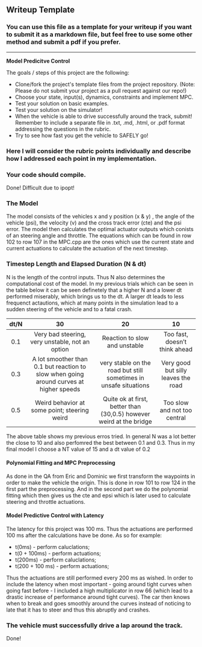 ## Writeup Template
### You can use this file as a template for your writeup if you want to submit it as a markdown file, but feel free to use some other method and submit a pdf if you prefer.

---

**Model Predicitve Control**

The goals / steps of this project are the following:

* Clone/fork the project's template files from the project repository. (Note: Please do not submit your project as a pull request against our repo!)
* Choose your state, input(s), dynamics, constraints and implement MPC.
* Test your solution on basic examples.
* Test your solution on the simulator!
* When the vehicle is able to drive successfully around the track, submit! Remember to include a separate file in .txt, .md, .html, or .pdf format addressing the questions in the rubric.
* Try to see how fast you get the vehicle to SAFELY go!

[//]: # (Image References)
[image1]: ./equations.png


### Here I will consider the rubric points individually and describe how I addressed each point in my implementation.  


### Your code should compile.

Done! Difficult due to ipopt!

### The Model

The model consists of the vehicles x and y position (x & y) , the angle of the vehicle (psi), the velocity (v) and the cross track error (cte) and the psi error. The model then calculates the optimal actuator outputs which conists of an steering angle and throttle. The equations which can be found in row 102 to row 107 in the MPC.cpp are the ones which use the current state and current actuations to calculate the actuation of the next timestep.

### Timestep Length and Elapsed Duration (N & dt)

N is the length of the control inputs. Thus N also determines the computational cost of the model.
In my previous trials which can be seen in the table below it can be seen definetely that a higher N and a lower dt performed miserably, which brings us to the dt.
A larger dt leads to less frequenct actautions, which at many points in the simulation lead to a sudden steering of the vehicle and to a fatal crash.

| dt/N	| 30 				| 20 	|10 	|
| :------------: |:---------------:| :-----:|:-----:|
| 0.1    | Very bad steering, very unstable, not an option| Reaction to slow and unstable |Too fast, doesn’t think ahead |
| 0.3    | A lot smoother than 0.1 but reaction to slow when going around curves at higher speeds        |   very stable on the road but still sometimes in unsafe situations|   Very good but silly leaves the road|
| 0.5 | Weird behavior at some point; steering weird   |   Quite ok at first, better than (30,0.5) however weird at the bridge |   Too slow and not too central |

The above table shows my previous erros tried.
In general N was a lot better the close to 10 and also perfomred the best between 0.1 and 0.3. Thus in my final model I choose a NT value of 15 and a dt value of 0.2

#### Polynomial Fitting and MPC Preprocessing

As done in the QA from Eric and Dominic we first transform the waypoints in order to make the vehicle the origin. This is done in row 101 to row 124 in the first part the preprocessing. And in the second part we do the polynomial fitting which then gives us the cte and epsi which is later used to calculate steering and throttle actuations.


#### Model Predictive Control with Latency

The latency for this project was 100 ms. Thus the actuations are performed 100 ms after the calculations have be done. As so for example: 
* t(0ms) - perform caluclations;
* t(0 + 100ms) - perform actuations;
* t(200ms) - perform caluclations;
* t(200 + 100 ms) - perform actuations;

Thus the actuations are still performed every 200 ms as wished.
In order to include the latency when most important - going around tight curves when going fast before - I included a high multiplicator in row 66 (which lead to a drastic increase of performance around tight curves). The car then knows when to break and goes smoothly around the curves instead of noticing to late that it has to steer and thus this abruptly and crashes.


### The vehicle must successfully drive a lap around the track.

Done!


